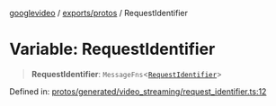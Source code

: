 [googlevideo](../../../README.md) / [exports/protos](../README.md) / RequestIdentifier

# Variable: RequestIdentifier

> **RequestIdentifier**: `MessageFns`\<[`RequestIdentifier`](../interfaces/RequestIdentifier.md)\>

Defined in: [protos/generated/video\_streaming/request\_identifier.ts:12](https://github.com/LuanRT/googlevideo/blob/5b84100979befab767d819a9606dde964d469341/protos/generated/video_streaming/request_identifier.ts#L12)
